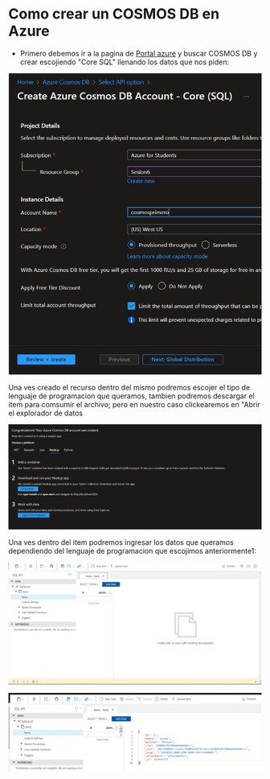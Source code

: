 # Como crear un COSMOS DB en Azure

- Primero debemos ir a la pagina de [Portal azure](https://portal.azure.com/#home) y buscar COSMOS DB y crear escojiendo "Core SQL" llenando los datos que nos piden:

![](creacion.png)

Una ves creado el recurso dentro del mismo podremos escojer el tipo de lenguaje de programacion que queramos, tambien podremos descargar el item para comsumir el archivo; pero en nuestro caso clickearemos en "Abrir el explorador de datos

![](descarga.png)

Una ves dentro del item podremos ingresar los datos que queramos dependiendo del lenguaje de programacion que escojimos anteriormente1:

![](agregar.png)

![](datos.png)

